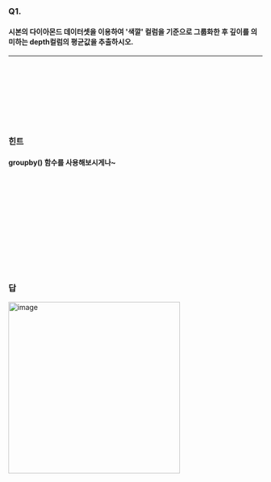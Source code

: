 ### Q1. 
#### 시본의 다이아몬드 데이터셋을 이용하여 '색깔' 컬럼을 기준으로 그룹화한 후 깊이를 의미하는 depth컬럼의 평균값을 추출하시오.
--------------------------------------------------------------------
</br></br></br></br></br></br></br>

### 힌트
#### groupby() 함수를 사용해보시게나~
</br></br></br></br></br></br></br>
--------------------------------------------------------------------
### 답


<img width="340" alt="image" src="https://github.com/sejongsmarcle/2023_Autumn_DataAnalysisStudy/assets/70877858/db1beee7-7daf-4de7-b1dc-7bd66da08ec0">


